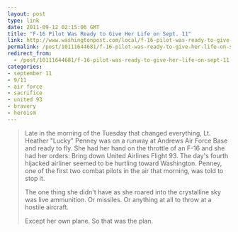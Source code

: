 ```yaml
---
layout: post
type: link
date: 2011-09-12 02:15:06 GMT
title: "F-16 Pilot Was Ready to Give Her Life on Sept. 11"
link: http://www.washingtonpost.com/local/f-16-pilot-was-ready-to-give-her-life-on-sept-11/2011/09/06/gIQAMpcODK_story.html?sub=AR
permalink: /post/10111644681/f-16-pilot-was-ready-to-give-her-life-on-sept-11
redirect_from: 
  - /post/10111644681/f-16-pilot-was-ready-to-give-her-life-on-sept-11
categories:
- september 11
- 9/11
- air force
- sacrifice
- united 93
- bravery
- heroism
---
```

<blockquote><p>Late in the morning of the Tuesday that changed everything, Lt. Heather "Lucky" Penney was on a runway at Andrews Air Force Base and ready to fly. She had her hand on the throttle of an F-16 and she had her orders: Bring down United Airlines Flight 93. The day's fourth hijacked airliner seemed to be hurtling toward Washington. Penney, one of the first two combat pilots in the air that morning, was told to stop it.</p>
<p>The one thing she didn't have as she roared into the crystalline sky was live ammunition. Or missiles. Or anything at all to throw at a hostile aircraft.</p>
<p>Except her own plane. So that was the plan.</p></blockquote>